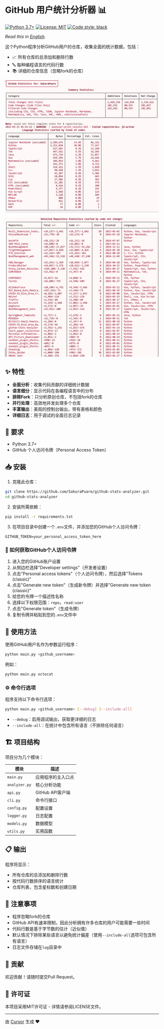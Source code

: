 # GitHub 用户统计分析器 📊

[![Python 3.7+](https://img.shields.io/badge/Python-3.7+-blue.svg)](https://www.python.org/downloads/)
[![License: MIT](https://img.shields.io/badge/License-MIT-yellow.svg)](https://opensource.org/licenses/MIT)
[![Code style: black](https://img.shields.io/badge/code%20style-black-000000.svg)](https://github.com/psf/black)

*Read this in [English](README.md).*

这个Python程序分析GitHub用户的仓库，收集全面的统计数据，包括：
- 📈 所有仓库的总添加和删除行数
- 🔤 每种编程语言的代码行数
- 📚 详细的仓库信息（忽略fork的仓库）

![示例输出](./assets/sample_1.webp)

![示例输出](./assets/sample_2.webp)

## ✨ 特性

- **全面分析**：收集代码贡献的详细统计数据
- **语言细分**：显示代码在各编程语言中的分布
- **排除Fork**：只分析原创仓库，不包括fork的仓库
- **并行处理**：高效地并发处理多个仓库
- **丰富输出**：美观的控制台输出，带有表格和颜色
- **详细日志**：用于调试的全面日志记录

## 🔧 要求

- Python 3.7+
- GitHub 个人访问令牌（Personal Access Token）

## 📥 安装

1. 克隆此仓库：
```bash
git clone https://github.com/SakuraPuare/github-stats-analyzer.git
cd github-stats-analyzer
```

2. 安装所需依赖：
```bash
pip install -r requirements.txt
```

3. 在项目目录中创建一个`.env`文件，并添加您的GitHub个人访问令牌：
```
GITHUB_TOKEN=your_personal_access_token_here
```

### 🔑 如何获取GitHub个人访问令牌

1. 进入您的GitHub账户设置
2. 从侧边栏选择"Developer settings"（开发者设置）
3. 点击"Personal access tokens"（个人访问令牌），然后选择"Tokens (classic)"
4. 点击"Generate new token"（生成新令牌）并选择"Generate new token (classic)"
5. 给您的令牌一个描述性名称
6. 选择以下权限范围：`repo`，`read:user`
7. 点击"Generate token"（生成令牌）
8. 复制令牌并粘贴到您的`.env`文件中

## 🚀 使用方法

使用GitHub用户名作为参数运行程序：

```bash
python main.py <github_username>
```

例如：
```bash
python main.py octocat
```

### ⚙️ 命令行选项

程序支持以下命令行选项：

```bash
python main.py <github_username> [--debug] [--include-all]
```

- `--debug`：启用调试输出，获取更详细的日志
- `--include-all`：在统计中包含所有语言（不排除任何语言）

## 🏗️ 项目结构

项目分为几个模块：

| 模块 | 描述 |
|--------|-------------|
| `main.py` | 应用程序的主入口点 |
| `analyzer.py` | 核心分析功能 |
| `api.py` | GitHub API客户端 |
| `cli.py` | 命令行接口 |
| `config.py` | 配置设置 |
| `logger.py` | 日志配置 |
| `models.py` | 数据模型 |
| `utils.py` | 实用函数 |

## 📋 输出

程序将显示：
- 所有仓库的总添加和删除行数
- 按代码行数排序的语言统计
- 仓库列表，包含星标数和创建日期

## 📝 注意事项

- 程序忽略fork的仓库
- GitHub API有速率限制，因此分析拥有许多仓库的用户可能需要一些时间
- 代码行数是基于字节数的估计（近似值）
- 默认情况下排除某些语言以避免统计偏差（使用`--include-all`选项可包含所有语言）
- 日志文件存储在`log`目录中

## 🤝 贡献

欢迎贡献！请随时提交Pull Request。

## 📄 许可证

本项目采用MIT许可证 - 详情请参阅LICENSE文件。

---

由 [Cursor](https://cursor.sh) 生成 ❤️ 